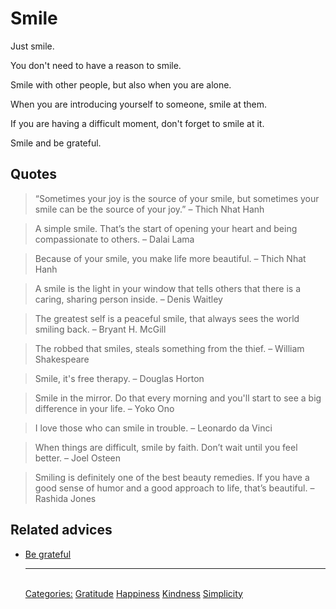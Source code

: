# Smile

Just smile.

You don't need to have a reason to smile.

Smile with other people, but also when you are alone.

When you are introducing yourself to someone, smile at them.

If you are having a difficult moment, don't forget to smile at it.

Smile and be grateful.

## Quotes

> “Sometimes your joy is the source of your smile, but sometimes your smile can be the source of your joy.” – Thich Nhat Hanh

> A simple smile. That’s the start of opening your heart and being compassionate to others. – Dalai Lama

> Because of your smile, you make life more beautiful. – Thich Nhat Hanh

> A smile is the light in your window that tells others that there is a caring, sharing person inside. – Denis Waitley

> The greatest self is a peaceful smile, that always sees the world smiling back. – Bryant H. McGill

> The robbed that smiles, steals something from the thief. – William Shakespeare

> Smile, it's free therapy. – Douglas Horton

> Smile in the mirror. Do that every morning and you'll start to see a big difference in your life. – Yoko Ono

> I love those who can smile in trouble. – Leonardo da Vinci

> When things are difficult, smile by faith. Don’t wait until you feel better. – Joel Osteen

> Smiling is definitely one of the best beauty remedies. If you have a good sense of humor and a good approach to life, that’s beautiful. – Rashida Jones

## Related advices

- [Be grateful](Be%20grateful/index.md)<hr/><br/>[Categories:](Categories/index.md) [Gratitude](Categories/Gratitude.md) [Happiness](Categories/Happiness.md) [Kindness](Categories/Kindness.md) [Simplicity](Categories/Simplicity.md)